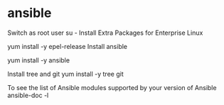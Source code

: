 # ansible

Switch as root user
su -
Install Extra Packages for Enterprise Linux

yum install -y epel-release
Install ansible

yum install -y ansible

Install tree and git
yum install -y tree git

To see the list of Ansible modules supported by your version of Ansible
ansible-doc -l
